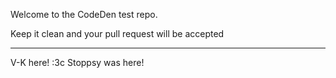 Welcome to the CodeDen test repo.

Keep it clean and your pull request will be accepted

--------------------------------------------------

V-K here! :3c
Stoppsy was here!
